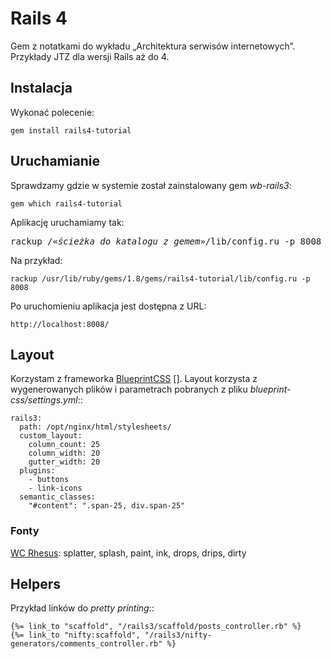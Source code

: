 # Rails 4

Gem z notatkami do wykładu „Architektura serwisów internetowych”.
Przykłady JTZ dla wersji Rails aż do 4.


## Instalacja

Wykonać polecenie:

    gem install rails4-tutorial


## Uruchamianie

Sprawdzamy gdzie w systemie został zainstalowany gem *wb-rails3*:

    gem which rails4-tutorial

Aplikację uruchamiamy tak:

<pre>rackup /«<i>ścieżka do katalogu z gemem</i>»/lib/config.ru -p 8008
</pre>

Na przykład:

    rackup /usr/lib/ruby/gems/1.8/gems/rails4-tutorial/lib/config.ru -p 8008

Po uruchomieniu aplikacja jest dostępna z URL:

    http://localhost:8008/


## Layout

Korzystam z frameworka [BlueprintCSS] [].
Layout korzysta z wygenerowanych plików i parametrach
pobranych z pliku *blueprint-css/settings.yml*::

    rails3:
      path: /opt/nginx/html/stylesheets/
      custom_layout:
        column_count: 25
        column_width: 20
        gutter_width: 20
      plugins:
        - buttons
        - link-icons
      semantic_classes:
        "#content": ".span-25, div.span-25"


### Fonty

[WC Rhesus](http://www.fontsquirrel.com/fonts/WC-Rhesus-Bta):
splatter, splash, paint, ink, drops, drips, dirty


[blueprintcss]: http://www.blueprintcss.org/ "Blueprint: A CSS Framework"


## Helpers

Przykład linków do *pretty printing*::

    {%= link_to "scaffold", "/rails3/scaffold/posts_controller.rb" %}
    {%= link_to "nifty:scaffold", "/rails3/nifty-generators/comments_controller.rb" %}
